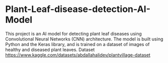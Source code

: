 # Plant-Leaf-disease-detection-AI-Model
This project is an AI model for detecting plant leaf diseases using Convolutional Neural Networks (CNN) architecture. The model is built using Python and the Keras library, and is trained on a dataset of images of healthy and diseased plant leaves.
Dataset
https://www.kaggle.com/datasets/abdallahalidev/plantvillage-dataset
